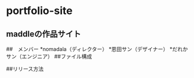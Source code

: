 # portfolio-site
maddleの作品サイト
---

##　メンバー
*nomadala（ディレクター）
*恩田サン（デザイナー）
*だれかサン（エンジニア）
##ファイル構成

##リリース方法